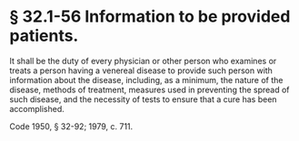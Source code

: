 # § 32.1-56 Information to be provided patients.

<p>It shall be the duty of every physician or other person who examines or treats a person having a venereal disease to provide such person with information about the disease, including, as a minimum, the nature of the disease, methods of treatment, measures used in preventing the spread of such disease, and the necessity of tests to ensure that a cure has been accomplished.</p><p>Code 1950, § 32-92; 1979, c. 711.</p>
